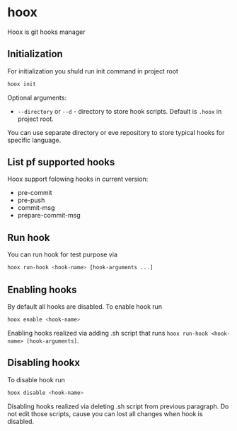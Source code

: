 # hoox

Hoox is git hooks manager

## Initialization

For initialization you shuld run init command in project root

```sh
hoox init
```

Optional arguments:

- `--directory` or `--d` - directory to store hook scripts. Default is `.hoox` in project root.

You can use separate directory or eve repository to store typical hooks for specific language.

## List pf supported hooks

Hoox support folowing hooks in current version:

- pre-commit
- pre-push
- commit-msg
- prepare-commit-msg

## Run hook

You can run hook for test purpose via

```sh
hoox run-hook <hook-name> [hook-arguments ...]
```

## Enabling hooks

By default all hooks are disabled. To enable hook run

```sh
hoox enable <hook-name>
```

Enabling hooks realized via adding .sh script that runs `hoox run-hook <hook-name> [hook-arguments]`.

## Disabling hookx

To disable hook run

```sh
hoox disable <hook-name>
```

Disabling hooks realized via deleting .sh script from previous paragraph.
Do not edit those scripts, cause you can lost all changes when hook is disabled.
